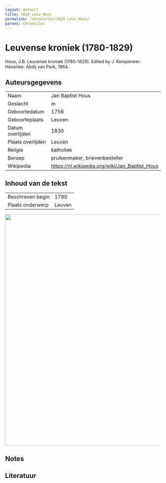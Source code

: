 ```yaml
---
layout: default
title: 1829_Leuv_Hous
permalink: /chronicles/1829_Leuv_Hous/
parent: Chronicles
--- 
```



# Leuvense kroniek (1780-1829) 

Hous, J.B. Leuvense kroniek (1780-1829). Edited by J. Kempeneer. Heverlee: Abdij van Park, 1964. 

## Auteursgegevens 

| | | 
| --------------- | --------------- | 
| Naam | Jan Baptist Hous | 
| Geslacht | m | 
 | Geboortedatum | 1756 | 
| Geboorteplaats | Leuven | 
| Datum overlijden | 1830 | 
| Plaats overlijden | Leuven | 
| Religie | katholiek | 
| Beroep | pruikenmaker, brievenbesteller | 
| Wikipedia | https://nl.wikipedia.org/wiki/Jan_Baptist_Hous | 

## Inhoud van de tekst 

| | | 
| --------------- | --------------- | 
| Beschreven begin | 1780 | 
| Plaats onderwerp | Leuven | 

[<img src="..\..\barplots_chronicles\1829_Leuv_Hous.jpg" width="750"/>](..\..\barplots_chronicles\1829_Leuv_Hous.jpg) 

## Notes 

## Literatuur 

